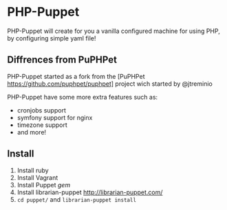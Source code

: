 PHP-Puppet
===============
PHP-Puppet will create for you a vanilla configured machine for using PHP, by configuring simple yaml file!

## Diffrences from PuPHPet
PHP-Puppet started as a fork from the [PuPHPet https://github.com/puphpet/puphpet] project wich started by @jtreminio

PHP-Puppet have some more extra features such as:
 - cronjobs support
 - symfony support for nginx
 - timezone support
 - and more!

## Install
1. Install ruby
2. Install Vagrant
3. Install Puppet *gem*
4. Install librarian-puppet http://librarian-puppet.com/
5. `cd puppet/` and `librarian-puppet install`
